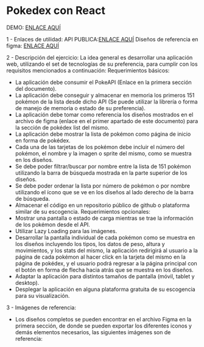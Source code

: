 # Pokedex con React
DEMO: [ENLACE AQUÍ](https://pokeapi.co/) 

1 - Enlaces de utilidad:
API PUBLICA:[ENLACE AQUÍ](https://pokeapi.co/)
Diseños de referencia en figma: [ENLACE AQUÍ](https://www.figma.com/file/ZwdLvJdXTHzN4rbOjwwpza/Pok%C3%A9dex-(Community)?type=design&node-id=0-1&mode=design&t=kwl0XiPdqxMUXNOd-0)

2 - Descripción del ejercicio:
La idea general es desarrollar una aplicación web, utilizando el set de tecnologías de su
preferencia, para cumplir con los requisitos mencionados a continuación:
Requerimientos básicos:
- La aplicación debe consumir el PokeAPI (Enlace en la primera sección del documento).
- La aplicación debe conseguir y almacenar en memoria los primeros 151 pokémon de la
lista desde dicho API (Se puede utilizar la librería o forma de manejo de memoria o
estado de su preferencia).
- La aplicación debe tomar como referencia los diseños mostrados en el archivo de figma
(enlace en el primer apartado de este documento) para la sección de pokédex list del
mismo.
- La aplicación debe mostrar la lista de pokémon como página de inicio en forma de
pokédex.
- Cada una de las tarjetas de los pokémon debe incluir el número del pokémon, el
nombre y la imagen o sprite del mismo, como se muestra en los diseños.
- Se debe poder filtrar/buscar por nombre entre la lista de 151 pokémon utilizando la
barra de búsqueda mostrada en la parte superior de los diseños.
- Se debe poder ordenar la lista por número de pokémon o por nombre utilizando el ícono
que se ve en los diseños al lado derecho de la barra de búsqueda.
- Almacenar el código en un repositorio público de github o plataforma similar de su
escogencia.
Requerimientos opcionales:
- Mostrar una pantalla o estado de carga mientras se trae la información de los pokémon
desde el API.
- Utilizar Lazy Loading para las imágenes.
- Desarrollar la pantalla individual de cada pokémon como se muestra en los diseños
incluyendo los tipos, los datos de peso, altura y movimientos, y los stats del mismo, la
aplicación redirigirá al usuario a la página de cada pokémon al hacer click en la tarjeta
del mismo en la página de pokédex, y el usuario podrá regresar a la página principal
con el botón en forma de flecha hacia atrás que se muestra en los diseños.
- Adaptar la aplicación para distintos tamaños de pantalla (móvil, tablet y desktop).
- Desplegar la aplicación en alguna plataforma gratuita de su escogencia para su
visualización.

3 - Imágenes de referencia:
- Los diseños completos se pueden encontrar en el archivo Figma en la primera sección,
de donde se pueden exportar los diferentes iconos y demás elementos necesarios, las
siguientes imágenes son de referencia:

